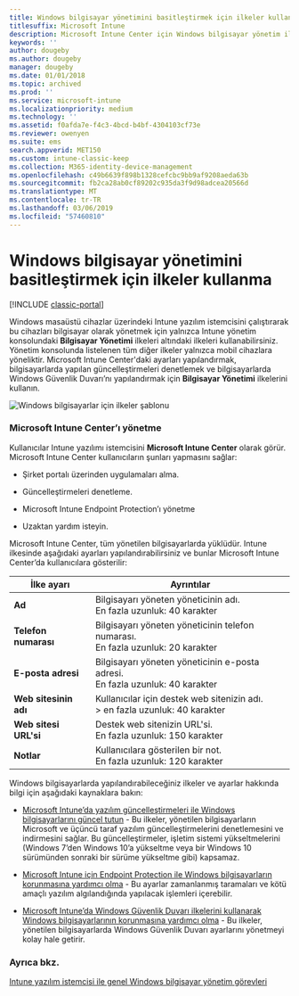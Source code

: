 ```yaml
---
title: Windows bilgisayar yönetimini basitleştirmek için ilkeler kullanma
titlesuffix: Microsoft Intune
description: Microsoft Intune Center için Windows bilgisayar yönetim ilke ve ayarlarını açıklar.
keywords: ''
author: dougeby
ms.author: dougeby
manager: dougeby
ms.date: 01/01/2018
ms.topic: archived
ms.prod: ''
ms.service: microsoft-intune
ms.localizationpriority: medium
ms.technology: ''
ms.assetid: f0afda7e-f4c3-4bcd-b4bf-4304103cf73e
ms.reviewer: owenyen
ms.suite: ems
search.appverid: MET150
ms.custom: intune-classic-keep
ms.collection: M365-identity-device-management
ms.openlocfilehash: c49b6639f898b1328cefcbc9bb9af9208aeda63b
ms.sourcegitcommit: fb2ca28ab0cf89202c935da3f9d98adcea20566d
ms.translationtype: MT
ms.contentlocale: tr-TR
ms.lasthandoff: 03/06/2019
ms.locfileid: "57460810"
---
```

# <a name="use-policies-to-simplify-windows-pc-management"></a>Windows bilgisayar yönetimini basitleştirmek için ilkeler kullanma

[!INCLUDE [classic-portal](includes/classic-portal.md)]

Windows masaüstü cihazlar üzerindeki Intune yazılım istemcisini çalıştırarak bu cihazları bilgisayar olarak yönetmek için yalnızca Intune yönetim konsolundaki **Bilgisayar Yönetimi** ilkeleri altındaki ilkeleri kullanabilirsiniz. Yönetim konsolunda listelenen tüm diğer ilkeler yalnızca mobil cihazlara yöneliktir. Microsoft Intune Center'daki ayarları yapılandırmak, bilgisayarlarda yapılan güncelleştirmeleri denetlemek ve bilgisayarlarda Windows Güvenlik Duvarı’nı yapılandırmak için **Bilgisayar Yönetimi** ilkelerini kullanın.

![Windows bilgisayarlar için ilkeler şablonu](media/pc_policy_template.png)

### <a name="manage-the-microsoft-intune-center"></a>Microsoft Intune Center’ı yönetme
Kullanıcılar Intune yazılımı istemcisini **Microsoft Intune Center** olarak görür. Microsoft Intune Center kullanıcıların şunları yapmasını sağlar:

-   Şirket portalı üzerinden uygulamaları alma.

-   Güncelleştirmeleri denetleme.

-   Microsoft Intune Endpoint Protection’ı yönetme

-  Uzaktan yardım isteyin.

Microsoft Intune Center, tüm yönetilen bilgisayarlarda yüklüdür. Intune ilkesinde aşağıdaki ayarları yapılandırabilirsiniz ve bunlar Microsoft Intune Center’da kullanıcılara gösterilir:

|İlke ayarı|Ayrıntılar|
|------------------|--------------------|
|**Ad**|Bilgisayarı yöneten yöneticinin adı.<br />En fazla uzunluk: 40 karakter|
|**Telefon numarası**|Bilgisayarı yöneten yöneticinin telefon numarası.<br />En fazla uzunluk: 20 karakter|
|**E-posta adresi**|Bilgisayarı yöneten yöneticinin e-posta adresi.<br />En fazla uzunluk: 40 karakter|
|**Web sitesinin adı**|Kullanıcılar için destek web sitenizin adı.<br />> en fazla uzunluk: 40 karakter|
|**Web sitesi URL'si**|Destek web sitenizin URL'si.<br />En fazla uzunluk: 150 karakter|
|**Notlar**|Kullanıcılara gösterilen bir not.<br />En fazla uzunluk: 120 karakter|

Windows bilgisayarlarda yapılandırabileceğiniz ilkeler ve ayarlar hakkında bilgi için aşağıdaki kaynaklara bakın:

- [Microsoft Intune’da yazılım güncelleştirmeleri ile Windows bilgisayarlarını güncel tutun](keep-windows-pcs-up-to-date-with-software-updates-in-microsoft-intune.md) - Bu ilkeler, yönetilen bilgisayarların Microsoft ve üçüncü taraf yazılım güncelleştirmelerini denetlemesini ve indirmesini sağlar. Bu güncelleştirmeler, işletim sistemi yükseltmelerini (Windows 7’den Windows 10’a yükseltme veya bir Windows 10 sürümünden sonraki bir sürüme yükseltme gibi) kapsamaz.

- [Microsoft Intune için Endpoint Protection ile Windows bilgisayarların korunmasına yardımcı olma](help-secure-windows-pcs-with-endpoint-protection-for-microsoft-intune.md) - Bu ayarlar zamanlanmış taramaları ve kötü amaçlı yazılım algılandığında yapılacak işlemleri içerebilir.

- [Microsoft Intune’da Windows Güvenlik Duvarı ilkelerini kullanarak Windows bilgisayarlarının korunmasına yardımcı olma](help-protect-windows-pcs-using-windows-firewall-policies-in-microsoft-intune.md) - Bu ilkeler, yönetilen bilgisayarlarda Windows Güvenlik Duvarı ayarlarını yönetmeyi kolay hale getirir.


### <a name="see-also"></a>Ayrıca bkz.

[Intune yazılım istemcisi ile genel Windows bilgisayar yönetim görevleri](common-windows-pc-management-tasks-with-the-microsoft-intune-computer-client.md)
